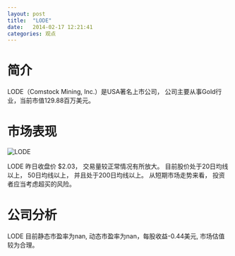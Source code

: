 ```yaml
---
layout: post
title:  "LODE"
date:   2014-02-17 12:21:41
categories: 观点
---
```


# 简介
LODE（Comstock Mining, Inc.）是USA著名上市公司，
公司主要从事Gold行业，当前市值129.88百万美元。

# 市场表现

![LODE](http://finviz.com/chart.ashx?t=LODE&ty=c&ta=1&p=d&s=l)

LODE 昨日收盘价 $2.03，
交易量较正常情况有所放大。
目前股价处于20日均线以上，
50日均线以上，
并且处于200日均线以上。
从短期市场走势来看，
投资者应当考虑超买的风险。

# 公司分析
LODE 目前静态市盈率为nan, 动态市盈率为nan，每股收益-0.44美元,
市场估值较为合理。

